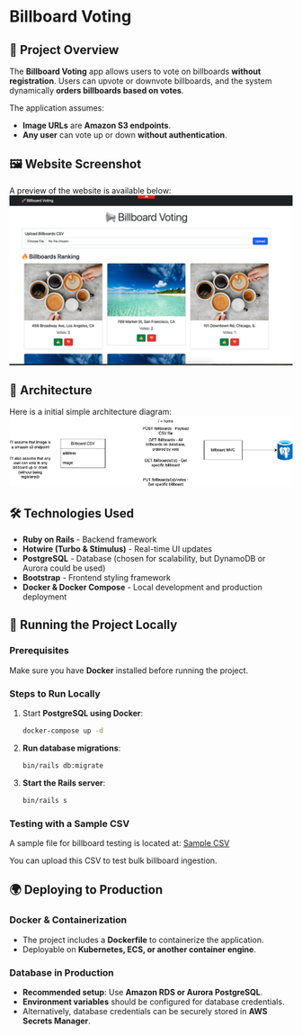 # Billboard Voting

## 📌 Project Overview
The **Billboard Voting** app allows users to vote on billboards **without registration**. Users can upvote or downvote billboards, and the system dynamically **orders billboards based on votes**.

The application assumes:
- **Image URLs** are **Amazon S3 endpoints**.
- **Any user** can vote up or down **without authentication**.

## 🖼️ Website Screenshot
A preview of the website is available below:
![Website Screenshot](resources/site/IMG_001.png)

## 📐 Architecture
Here is a initial simple architecture diagram:
![Architecture Diagram](resources/arch/v1.png)

## 🛠️ Technologies Used
- **Ruby on Rails** - Backend framework
- **Hotwire (Turbo & Stimulus)** - Real-time UI updates
- **PostgreSQL** - Database (chosen for scalability, but DynamoDB or Aurora could be used)
- **Bootstrap** - Frontend styling framework
- **Docker & Docker Compose** - Local development and production deployment

## 🚀 Running the Project Locally
### **Prerequisites**
Make sure you have **Docker** installed before running the project.

### **Steps to Run Locally**
1. Start **PostgreSQL using Docker**:
   ```sh
   docker-compose up -d
   ```
2. **Run database migrations**:
   ```sh
   bin/rails db:migrate
   ```
3. **Start the Rails server**:
   ```sh
   bin/rails s
   ```

### **Testing with a Sample CSV**
A sample file for billboard testing is located at:
[Sample CSV](resources/tests/billboards_sample.csv)

You can upload this CSV to test bulk billboard ingestion.

## 🌍 Deploying to Production
### **Docker & Containerization**
- The project includes a **Dockerfile** to containerize the application.
- Deployable on **Kubernetes, ECS, or another container engine**.

### **Database in Production**
- **Recommended setup**: Use **Amazon RDS or Aurora PostgreSQL**.
- **Environment variables** should be configured for database credentials.
- Alternatively, database credentials can be securely stored in **AWS Secrets Manager**.